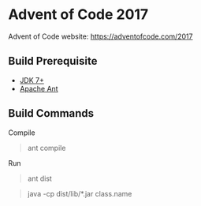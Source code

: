 # Advent of Code 2017

Advent of Code website: https://adventofcode.com/2017

## Build Prerequisite

* [JDK 7+](http://www.oracle.com/technetwork/java/javase/downloads/index.html)
* [Apache Ant](http://ant.apache.org/)

## Build Commands

Compile
> ant compile

Run
> ant dist

> java -cp dist/lib/\*.jar class.name
